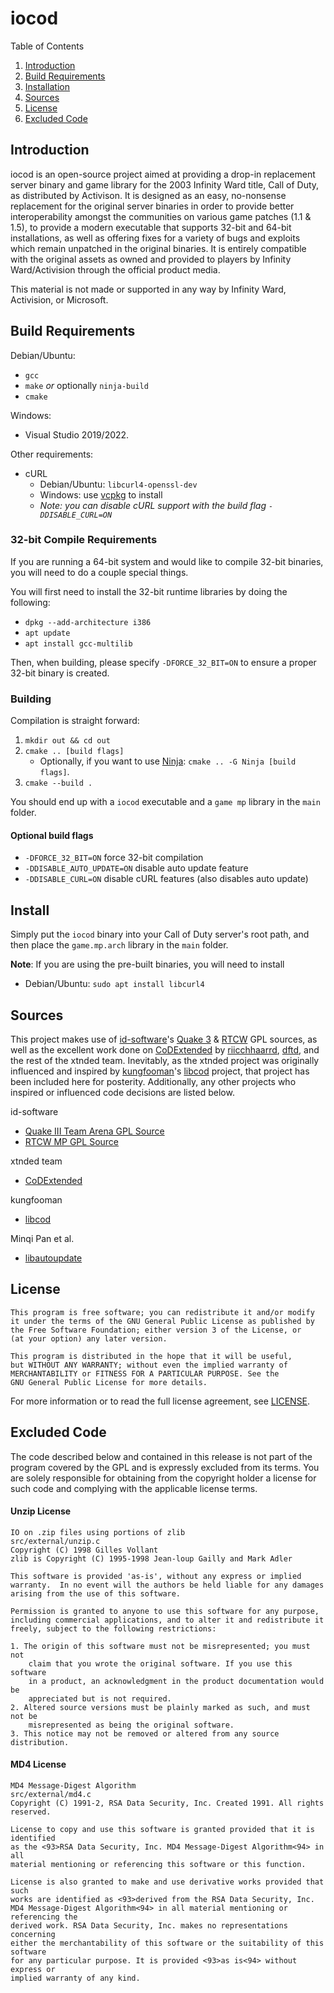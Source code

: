 iocod
=====

Table of Contents
1. [Introduction](#introduction)
2. [Build Requirements](#build-requirements)
3. [Installation](#installation)
4. [Sources](#sources)
5. [License](#license)
6. [Excluded Code](#excluded-code)

Introduction
------------

iocod is an open-source project aimed at providing a drop-in replacement 
server binary and game library for the 2003 Infinity Ward title, Call of Duty, 
as distributed by Activison. It is designed as an easy, no-nonsense 
replacement for the original server binaries in order to provide better 
interoperability amongst the communities on various game patches (1.1 & 1.5), 
to provide a modern executable that supports 32-bit and 64-bit installations, 
as well as offering fixes for a variety of bugs and exploits which remain
unpatched in the original binaries. It is entirely compatible with the original
assets as owned and provided to players by Infinity Ward/Activision through
the official product media.

This material is not made or supported in any way by Infinity Ward, 
Activision, or Microsoft.

Build Requirements
------------------

Debian/Ubuntu:
- `gcc`
- `make` _or_ optionally `ninja-build`
- `cmake`

Windows:
- Visual Studio 2019/2022.

Other requirements:
- cURL
    - Debian/Ubuntu: `libcurl4-openssl-dev`
	- Windows: use [vcpkg](https://vcpkg.io/en/index.html) to install
	- _Note: you can disable cURL support with the build flag `-DDISABLE_CURL=ON`_

### 32-bit Compile Requirements

If you are running a 64-bit system and would like to compile 32-bit binaries,
you will need to do a couple special things. 

You will first need to install the 32-bit runtime libraries by doing the 
following:
- `dpkg --add-architecture i386`
- `apt update`
- `apt install gcc-multilib`

Then, when building, please specify `-DFORCE_32_BIT=ON` to ensure a proper 
32-bit binary is created.

### Building

Compilation is straight forward:

1. `mkdir out && cd out`
2. `cmake .. [build flags]`
    - Optionally, if you want to use [Ninja][10]: `cmake .. -G Ninja [build flags]`. 
3. `cmake --build .`

You should end up with a `iocod` executable and a `game mp` library in the 
`main` folder.

[10]: <https://ninja-build.org/>

#### Optional build flags

- `-DFORCE_32_BIT=ON` force 32-bit compilation
- `-DDISABLE_AUTO_UPDATE=ON` disable auto update feature 
- `-DDISABLE_CURL=ON` disable cURL features (also disables auto update)

Install
-------

Simply put the `iocod` binary into your Call of Duty server's root path, 
and then place the `game.mp.arch` library in the `main` folder.

**Note**: If you are using the pre-built binaries, you will need to install
- Debian/Ubuntu: `sudo apt install libcurl4`

Sources
-------

This project makes use of [id-software][8]'s [Quake 3][1] & [RTCW][2] GPL 
sources, as well as the excellent work done on [CoDExtended][3] by 
[riicchhaarrd][4], [dftd][5], and the rest of the xtnded team. Inevitably, 
as the xtnded project was originally influenced and inspired by 
[kungfooman][7]'s [libcod][6] project, that project has been included here 
for posterity. Additionally, any other projects who inspired or influenced
code decisions are listed below.

id-software
- [Quake III Team Arena GPL Source][1]
- [RTCW MP GPL Source][2]

xtnded team
- [CoDExtended][3]

kungfooman
- [libcod][6]

Minqi Pan et al.
- [libautoupdate][9]

[1]: <https://github.com/id-Software/Quake-III-Arena>
[2]: <https://github.com/id-Software/RTCW-MP>
[3]: <https://github.com/xtnded/codextended>
[4]: <https://github.com/riicchhaarrd>
[5]: <https://github.com/dftd>
[6]: <https://github.com/kungfooman/libcod>
[7]: <https://github.com/kungfooman>
[8]: <https://github.com/id-software>
[9]: <https://github.com/pmq20/libautoupdate>

License
-------

	This program is free software; you can redistribute it and/or modify
	it under the terms of the GNU General Public License as published by
	the Free Software Foundation; either version 3 of the License, or
	(at your option) any later version.

	This program is distributed in the hope that it will be useful,
	but WITHOUT ANY WARRANTY; without even the implied warranty of
	MERCHANTABILITY or FITNESS FOR A PARTICULAR PURPOSE. See the
	GNU General Public License for more details.

For more information or to read the full license agreement, see 
[LICENSE](LICENSE).

Excluded Code
-------------

The code described below and contained in this release is not 
part of the program covered by the GPL and is expressly excluded from its 
terms. You are solely responsible for obtaining from the copyright holder a 
license for such code and complying with the applicable license terms.

#### Unzip License
	IO on .zip files using portions of zlib
	src/external/unzip.c
	Copyright (C) 1998 Gilles Vollant
	zlib is Copyright (C) 1995-1998 Jean-loup Gailly and Mark Adler

	This software is provided 'as-is', without any express or implied
	warranty.  In no event will the authors be held liable for any damages
	arising from the use of this software.

	Permission is granted to anyone to use this software for any purpose,
	including commercial applications, and to alter it and redistribute it
	freely, subject to the following restrictions:

	1. The origin of this software must not be misrepresented; you must not
		claim that you wrote the original software. If you use this software
		in a product, an acknowledgment in the product documentation would be
		appreciated but is not required.
	2. Altered source versions must be plainly marked as such, and must not be
		misrepresented as being the original software.
	3. This notice may not be removed or altered from any source distribution.

#### MD4 License
	MD4 Message-Digest Algorithm
	src/external/md4.c
	Copyright (C) 1991-2, RSA Data Security, Inc. Created 1991. All rights reserved.

	License to copy and use this software is granted provided that it is identified
	as the <93>RSA Data Security, Inc. MD4 Message-Digest Algorithm<94> in all 
	material mentioning or referencing this software or this function.

	License is also granted to make and use derivative works provided that such 
	works are identified as <93>derived from the RSA Data Security, Inc. 
	MD4 Message-Digest Algorithm<94> in all material mentioning or referencing the 
	derived work. RSA Data Security, Inc. makes no representations concerning 
	either the merchantability of this software or the suitability of this software 
	for any particular purpose. It is provided <93>as is<94> without express or 
	implied warranty of any kind.